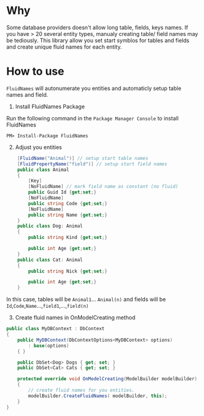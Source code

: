 # Why
Some database providers doesn't allow long table, fields, keys names. If you have > 20 several entity types, manualy creating table/ field names may be tediously.
This library allow you set start symblos for tables and fields and create unique fluid names for each entity.

# How to use

`FluidNames` will autonumerate you entities  and automaticly setup table names and field.

1. Install FluidNames Package

Run the following command in the `Package Manager Console` to install FluidNames

`PM> Install-Package FluidNames`

2. Adjust you entities

```csharp
    [FluidName("Animal")] // setup start table names
    [FluidPropertyName("field")] // setup start field names
    public class Animal
    {
        [Key]
        [NoFluidName] // mark field name as constant (no fluid)
        public Guid Id {get;set;}
        [NoFluidName]
        public string Code {get;set;}
        [NoFluidName]
        public string Name {get;set;}
    }
    public class Dog: Animal
    {
        public string Kind {get;set;}

        public int Age {get;set;}
    }
    public class Cat: Animal
    {
        public string Nick {get;set;}

        public int Age {get;set;}
    }
```
In this case, tables will be `Animal1`... `Animal(n)` and fields will be `Id`,`Code`,`Name`...,`field1`,...,`field(n)`

3. Create fluid names in OnModelCreating method

```csharp
public class MyDBContext : DbContext
{
    public MyDBContext(DbContextOptions<MyDBContext> options)
        : base(options)
    { }

    public DbSet<Dog> Dogs { get; set; }
    public DbSet<Cat> Cats { get; set; }

    protected override void OnModelCreating(ModelBuilder modelBuilder)
    {
        // create fluid names for you entities.
        modelBuilder.CreateFluidNames( modelBuilder, this);
    }
}
```


